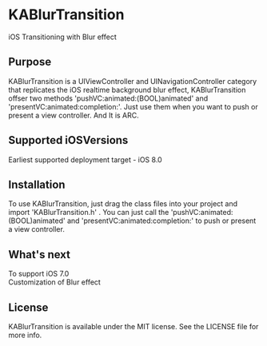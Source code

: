 # KABlurTransition
iOS Transitioning with Blur effect

Purpose
-----------

KABlurTransition is a UIViewController and UINavigationController category that replicates the iOS realtime background blur effect, KABlurTransition offser two methods 'pushVC:animated:(BOOL)animated' and 'presentVC:animated:completion:'. Just use them when you want to push or present a view controller. And It is ARC.

Supported iOSVersions
-------------------------
Earliest supported deployment target - iOS 8.0

Installation
---------------

To use KABlurTransition, just drag the class files into your project and import 'KABlurTransition.h' . You can just call the 'pushVC:animated:(BOOL)animated' and 'presentVC:animated:completion:' to push or present a view controller.

What's next
--------------------

To support iOS 7.0  
Customization of Blur effect

License
---------------

KABlurTransition is available under the MIT license. See the LICENSE file for more info.

